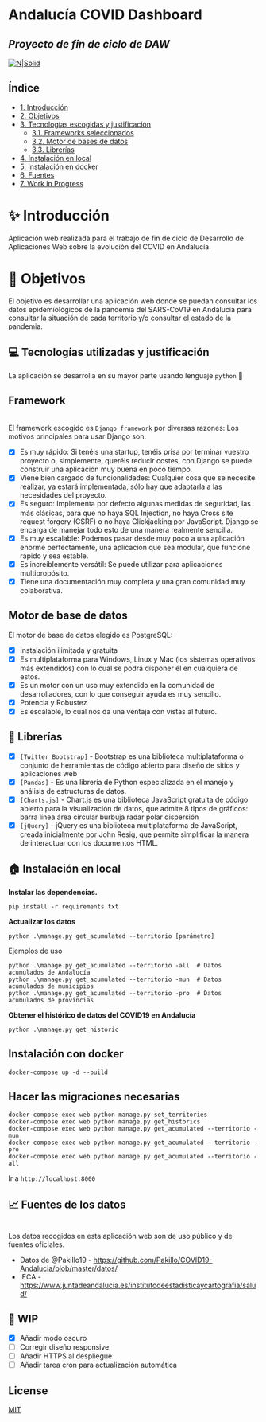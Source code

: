 # Andalucía COVID Dashboard
## _Proyecto de fin de ciclo de DAW_ 

[![N|Solid](https://www.djangoproject.com/m/img/badges/djangomade124x25.gif)](https://nodesource.com/products/nsolid)

## Índice
- [1. Introducción](#introduccion) 						 
- [2. Objetivos](#objetivos)  												  
- [3. Tecnologías escogidas y justificación](#tecnologías)			 
  - [3.1. Frameworks seleccionados](#framework)
  - [3.2. Motor de bases de datos](#bbdd)
  - [3.3. Librerías](#librerias)					    		 	 
- [4. Instalación en local](#instalacion_local)
- [5. Instalación en docker](#instalacion_docker)
- [6. Fuentes](#fuentes)
- [7. Work in Progress](#WIP) 
  
# :sparkles: Introducción
<a name="introduccion"></a>	

Aplicación web realizada para el trabajo de fin de ciclo de Desarrollo de Aplicaciones Web sobre la evolución del COVID en Andalucía.

# :checkered_flag: Objetivos
<a name="objetivos"></a>
El objetivo es desarrollar una aplicación web donde se puedan consultar los datos epidemiológicos de la pandemia del SARS-CoV19 en Andalucía para consultar la situación de cada territorio y/o consultar el estado de la pandemia.

## :computer: Tecnologías utilizadas y justificación
<a name="tecnologías"></a>	

La aplicación se desarrolla en su mayor parte usando lenguaje `python` :snake:

## Framework
<a name="framework"></a>	
El framework escogido es `Django framework` por diversas razones:
Los motivos principales para usar Django son:

 - [x]  Es muy rápido: Si tenéis una startup, tenéis prisa por terminar vuestro proyecto o, simplemente, queréis reducir costes, con Django se puede construir una aplicación muy buena en poco tiempo.
 - [x] Viene bien cargado de funcionalidades: Cualquier cosa que se necesite realizar, ya estará implementada, sólo hay que adaptarla a las necesidades del proyecto.
  - [x] Es seguro: Implementa por defecto algunas medidas de seguridad, las más clásicas, para que no haya SQL Injection, no haya Cross site request forgery (CSRF) o no haya Clickjacking por JavaScript. Django se encarga de manejar todo esto de una manera realmente sencilla.
  - [x]   Es muy escalable: Podemos pasar desde muy poco a una aplicación enorme perfectamente, una aplicación que sea modular, que funcione rápido y sea estable.
  - [x]   Es increíblemente versátil: Se puede utilizar para aplicaciones multipropósito.
  - [x] Tiene una documentación muy completa y una gran comunidad muy colaborativa.

## Motor de base de datos
<a name="bbdd"></a>	
El motor de base de datos elegido es PostgreSQL:
  - [x]  Instalación ilimitada y gratuita
  - [x]  Es multiplataforma para Windows, Linux y Mac (los sistemas operativos más extendidos) con lo cual se podrá disponer él en cualquiera de estos.
  - [x]   Es un motor con un uso muy extendido en la comunidad de desarrolladores, con lo que conseguir ayuda es muy sencillo.
  - [x] Potencia y Robustez
  - [x] Es escalable, lo cual nos da una ventaja con vistas al futuro.

## :book: Librerías  
<a name="librerias"></a>	
  - [x] `[Twitter Bootstrap]` - Bootstrap es una biblioteca multiplataforma o conjunto de herramientas de código abierto para diseño de sitios y aplicaciones web
  - [x] `[Pandas]` - Es una librería de Python especializada en el manejo y análisis de estructuras de datos.
  - [x] `[Charts.js]` - Chart.js es una biblioteca JavaScript gratuita de código abierto para la visualización de datos, que admite 8 tipos de gráficos: barra línea área circular burbuja radar polar dispersión
  - [x] `[jQuery]` - jQuery es una biblioteca multiplataforma de JavaScript, creada inicialmente por John Resig, que permite simplificar la manera de interactuar con los documentos HTML.

## :house: Instalación en local
<a name="instalacion_local"></a>	

**Instalar las dependencias.**
```
pip install -r requirements.txt 
```

**Actualizar los datos**

```
python .\manage.py get_acumulated --territorio [parámetro]
```
Ejemplos de uso 
```
python .\manage.py get_acumulated --territorio -all  # Datos acumulados de Andalucía
python .\manage.py get_acumulated --territorio -mun  # Datos acumulados de municipios
python .\manage.py get_acumulated --territorio -pro  # Datos acumulados de provincias
```

**Obtener el histórico de datos del COVID19 en Andalucía**
```
python .\manage.py get_historic   
```

## Instalación con docker
<a name="instalacion_docker"></a>	
```
docker-compose up -d --build
```
## Hacer las migraciones necesarias

```
docker-compose exec web python manage.py set_territories
docker-compose exec web python manage.py get_historics
docker-compose exec web python manage.py get_acumulated --territorio -mun
docker-compose exec web python manage.py get_acumulated --territorio -pro
docker-compose exec web python manage.py get_acumulated --territorio -all
```

Ir a `http://localhost:8000`

## :chart_with_upwards_trend: Fuentes de los datos
<a name="fuentes"></a>	
Los datos recogidos en esta aplicación web son de uso público y de fuentes oficiales.
- Datos de @Pakillo19 - https://github.com/Pakillo/COVID19-Andalucia/blob/master/datos/
- IECA - https://www.juntadeandalucia.es/institutodeestadisticaycartografia/salud/

## :pencil: WIP
<a name="wip"></a>	
  - [x]  Añadir modo oscuro
  - [ ]  Corregir diseño responsive
  - [ ]  Añadir HTTPS al despliegue
  - [ ] Añadir tarea cron para actualización automática
 
## License
[MIT](https://choosealicense.com/licenses/mit/)